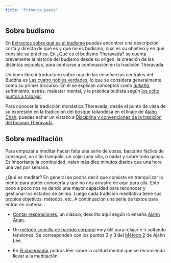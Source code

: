 ```yaml
---
title: "Primeros pasos"
---
```

## Sobre budismo   

En [Extractos sobre qué es el budismo](/biblioteca/ajahn-buddhadasa/textos/extractos-sobre-que-es-el-budismo/) puedes encontrar una descripción corta y directa de qué es y qué no es budismo, cual es su objetivo y en qué consiste su práctica. En [¿Qué es el budismo Theravada?](/biblioteca/anonimo/textos/que-es-el-budismo-theravada/) se cuenta brevemente la historia del budismo desde su origen, la creación de las distintas escuelas, para centrarse a continuación en la tradición Theravada.  


Un buen libro introductorio sobre una de las enseñanzas centrales del Buddha es [Las cuatro nobles verdades](/biblioteca/ajahn-sumedho/libros/las-cuatro-verdades-nobles/), lo que se considera generalmente como su primer discurso. En él se explican conceptos como [*dukkha*](/biblioteca/ajahn-sumedho/libros/las-cuatro-verdades-nobles/04-la-primera-verdad-noble/), sufrimiento, estrés, malestar mental, y la práctica budista según [los ocho puntos a trabajar](/biblioteca/ajahn-sumedho/libros/las-cuatro-verdades-nobles/07-la-cuarta-verdad-noble/).

Para conocer la tradicción monástica Theravada, desde el punto de vista de su expresión en la tradicción del bosque tailandesa en el linaje de [Ajahn Chah](/biblioteca/ajahn-chah/), puedes echar un vistazo a [Disciplina y convenciones de la tradición del bosque Theravada](/biblioteca/ajahn-sucitto/textos/disciplina-y-convenciones-de-la-tradicion-del-bosque-theravada/).

## Sobre meditación  

Para empezar a meditar hacen falta una serie de cosas, bastante fáciles de conseguir, un sitio tranquilo, un cojín (una silla, o nada) y sobre todo ganas. Es importante la continuidad, valen más diez minutos diarios que una hora una vez por semana.  

¿Qué es meditar? En general se podría decir que consiste en tranquilizar la mente para poder conocerla y que no nos arrastre de aquí para allá. Esto poco a poco nos va dando una mayor capacidad para reconocer y gestionar los estados de ánimo. Luego cada tradición meditativa tiene sus propios objetivos, métodos, etc. A continuación una serie de textos para entrar en materia:  

*   [Contar respiraciones](/primeros-pasos/anan-contar-respiraciones/), un clásico, descrito aquí según lo enseña [Ajahn Anan](/biblioteca/ajahn-anan/textos/desarrollando-samadhi/).

*   Un [método sencillo de barrido corporal](/primeros-pasos/lee-m2-simplificado/) muy útil para relajar e ir soltando tensiones. Se corresponden con los puntos 2 y 3 del [Método 2](/biblioteca/ajahn-lee/libros/manteniendo-la-respiracion-en-la-mente/05-metodo-2/) de Ajahn Lee.  

*	En [El observador](/biblioteca/thanissaro-bhikkhu/textos/el-observador/) podrás leer sobre la actitud mental que se recomienda llevar a la meditación.

